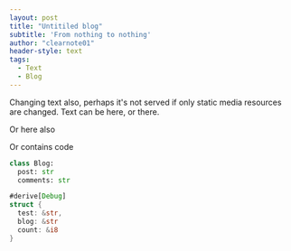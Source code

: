 ```yaml
---
layout: post
title: "Untitiled blog"
subtitle: 'From nothing to nothing'
author: "clearnote01"
header-style: text
tags:
  - Text
  - Blog
---
```


Changing text also, perhaps it's not served if only static media resources are changed. Text can be here, or there.

Or here also 

Or contains code
```python
class Blog:
  post: str
  comments: str
```

```rust
#derive[Debug]
struct {
  test: &str,
  blog: &str
  count: &i8
}
```

